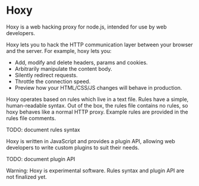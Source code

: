 Hoxy
====

Hoxy is a web hacking proxy for node.js, intended for use by web developers.

Hoxy lets you to hack the HTTP communication layer between your browser and the server. For example, hoxy lets you:

* Add, modify and delete headers, params and cookies.
* Arbitrarily manipulate the content body.
* Silently redirect requests.
* Throttle the connection speed.
* Preview how your HTML/CSS/JS changes will behave in production.

Hoxy operates based on rules which live in a text file. Rules have a simple, human-readable syntax. Out of the box, the rules file contains no rules, so hoxy behaves like a normal HTTP proxy. Example rules are provided in the rules file comments.

TODO: document rules syntax

Hoxy is written in JavaScript and provides a plugin API, allowing web developers to write custom plugins to suit their needs.

TODO: document plugin API

Warning: Hoxy is experimental software. Rules syntax and plugin API are not finalized yet.
